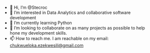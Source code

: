 - 👋 Hi, I’m @Stecroc
- 👀 I’m interested in Data Analytics and collaborative software development
- 🌱 I’m currently learning Python
- 💞️ I’m looking to collaborate on as many projects as possible to help hone my development skills.
- 📫 How to reach me. I am reachable on my email: chukwueloka.ezekwesili@gmail.com

<!---
Stecroc/Stecroc is a ✨ special ✨ repository because its `README.md` (this file) appears on your GitHub profile.
You can click the Preview link to take a look at your changes.
--->
